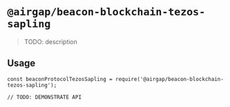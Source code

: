 # `@airgap/beacon-blockchain-tezos-sapling`

> TODO: description

## Usage

```
const beaconProtocolTezosSapling = require('@airgap/beacon-blockchain-tezos-sapling');

// TODO: DEMONSTRATE API
```

